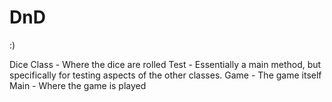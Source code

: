 # DnD
:)

Dice Class - Where the dice are rolled
Test - Essentially a main method, but specifically for testing aspects of the other classes. 
Game - The game itself
Main - Where the game is played
